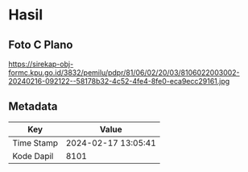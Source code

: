 # Hasil

## Foto C Plano

https://sirekap-obj-formc.kpu.go.id/3832/pemilu/pdpr/81/06/02/20/03/8106022003002-20240216-092122--58178b32-4c52-4fe4-8fe0-eca9ecc29161.jpg


## Metadata

| Key        | Value               |
| ---------- | ------------------- |
| Time Stamp | 2024-02-17 13:05:41 |
| Kode Dapil | 8101                |



